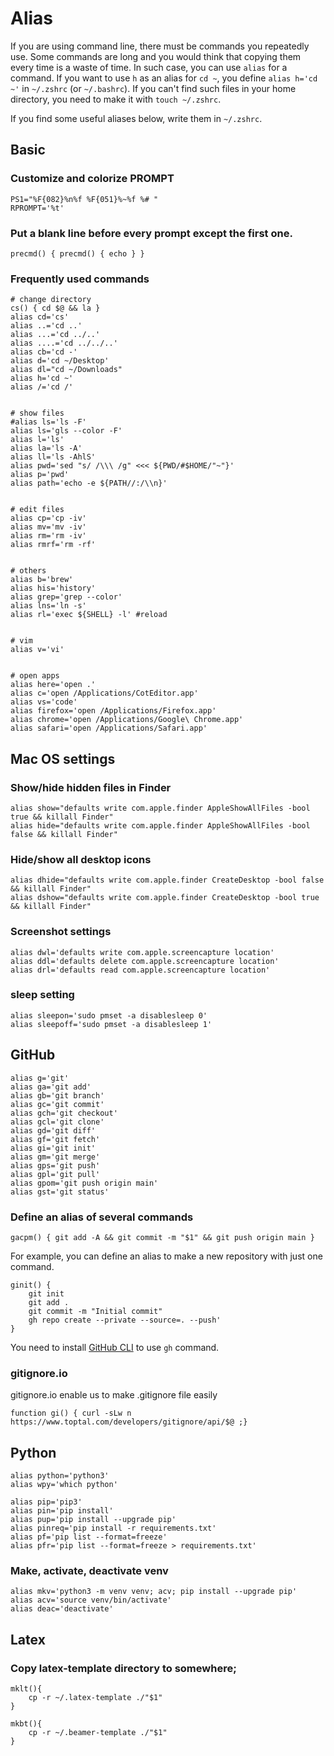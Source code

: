 # Alias

If you are using command line, there must be commands you repeatedly use.
Some commands are long and you would think that copying them every time is a waste of time. In such case, you can use `alias` for a command. If you want to use `h` as an alias for `cd ~`, you define `alias h='cd ~'` in `~/.zshrc` (or `~/.bashrc`). If you can't find such files in your home directory, you need to make it with `touch ~/.zshrc`.

If you find some useful aliases below, write them in `~/.zshrc`.

## Basic

### Customize and colorize PROMPT
```
PS1="%F{082}%n%f %F{051}%~%f %# "
RPROMPT='%t'
```

### Put a blank line before every prompt except the first one.
```
precmd() { precmd() { echo } }
```

### Frequently used commands

```
# change directory
cs() { cd $@ && la }
alias cd='cs'
alias ..='cd ..'
alias ...='cd ../..'
alias ....='cd ../../..'
alias cb='cd -'
alias d='cd ~/Desktop'
alias dl="cd ~/Downloads"
alias h='cd ~'
alias /='cd /'


# show files
#alias ls='ls -F'
alias ls='gls --color -F'
alias l='ls'
alias la='ls -A'
alias ll='ls -AhlS'
alias pwd='sed "s/ /\\\ /g" <<< ${PWD/#$HOME/"~"}'
alias p='pwd'
alias path='echo -e ${PATH//:/\\n}'


# edit files
alias cp='cp -iv'
alias mv='mv -iv'
alias rm='rm -iv'
alias rmrf='rm -rf'


# others
alias b='brew'
alias his='history'
alias grep='grep --color'
alias lns='ln -s'
alias rl='exec ${SHELL} -l' #reload


# vim
alias v='vi'


# open apps
alias here='open .'
alias c='open /Applications/CotEditor.app'
alias vs='code'
alias firefox='open /Applications/Firefox.app'
alias chrome='open /Applications/Google\ Chrome.app'
alias safari='open /Applications/Safari.app'
```

## Mac OS settings
### Show/hide hidden files in Finder
```
alias show="defaults write com.apple.finder AppleShowAllFiles -bool true && killall Finder"
alias hide="defaults write com.apple.finder AppleShowAllFiles -bool false && killall Finder"
```

### Hide/show all desktop icons
```
alias dhide="defaults write com.apple.finder CreateDesktop -bool false && killall Finder"
alias dshow="defaults write com.apple.finder CreateDesktop -bool true && killall Finder"
```

### Screenshot settings
```
alias dwl='defaults write com.apple.screencapture location'
alias ddl='defaults delete com.apple.screencapture location'
alias drl='defaults read com.apple.screencapture location'
```

### sleep setting
```
alias sleepon='sudo pmset -a disablesleep 0'
alias sleepoff='sudo pmset -a disablesleep 1'
```


## GitHub
```
alias g='git'
alias ga='git add'
alias gb='git branch'
alias gc='git commit'
alias gch='git checkout'
alias gcl='git clone'
alias gd='git diff'
alias gf='git fetch'
alias gi='git init'
alias gm='git merge'
alias gps='git push'
alias gpl='git pull'
alias gpom='git push origin main'
alias gst='git status'
```

### Define an alias of several commands
```
gacpm() { git add -A && git commit -m "$1" && git push origin main }
```

For example, you can define an alias to make a new repository with just one command.
```
ginit() {
	git init
	git add .
	git commit -m "Initial commit"
	gh repo create --private --source=. --push'
}
```
You need to install [GitHub CLI](https://cli.github.com/) to use `gh` command.


### gitignore.io
gitignore.io enable us to make .gitignore file easily
```
function gi() { curl -sLw n https://www.toptal.com/developers/gitignore/api/$@ ;}
```

## Python
```
alias python='python3'
alias wpy='which python'

alias pip='pip3'
alias pin='pip install'
alias pup='pip install --upgrade pip'
alias pinreq='pip install -r requirements.txt'
alias pf='pip list --format=freeze'
alias pfr='pip list --format=freeze > requirements.txt'
```

### Make, activate, deactivate venv
```
alias mkv='python3 -m venv venv; acv; pip install --upgrade pip'
alias acv='source venv/bin/activate'
alias deac='deactivate'
```

## Latex
### Copy latex-template directory to somewhere;
```
mklt(){
	cp -r ~/.latex-template ./"$1"
}

mkbt(){
	cp -r ~/.beamer-template ./"$1"
}
```
